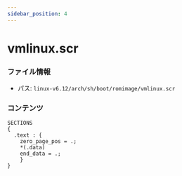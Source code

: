 ```yaml
---
sidebar_position: 4
---
```

# vmlinux.scr

### ファイル情報

- パス: `linux-v6.12/arch/sh/boot/romimage/vmlinux.scr`

### コンテンツ

```scr
SECTIONS
{
  .text : {
	zero_page_pos = .;
	*(.data)
	end_data = .;
	}
}

```
